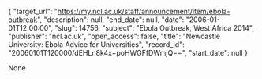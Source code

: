{
  "target_url": "https://my.ncl.ac.uk/staff/announcement/item/ebola-outbreak", 
  "description": null, 
  "end_date": null, 
  "date": "2006-01-01T12:00:00", 
  "slug": 14756, 
  "subject": "Ebola Outbreak, West Africa 2014", 
  "publisher": "ncl.ac.uk", 
  "open_access": false, 
  "title": "Newcastle University: Ebola Advice for Universities", 
  "record_id": "20060101T120000/dEHLn8k4x+poHWGFfDWmjQ==", 
  "start_date": null
}

None